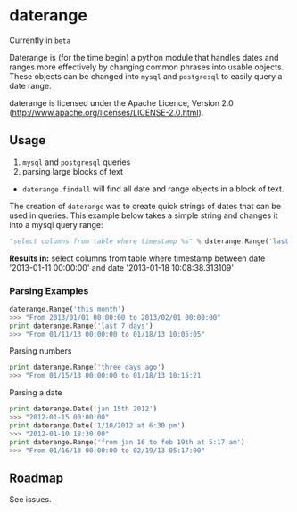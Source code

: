 daterange
=========

Currently in `beta`

Daterange is (for the time begin) a python module that handles dates and ranges more effectively by changing common phrases into usable objects.
These objects can be changed into `mysql` and `postgresql` to easily query a date range.

daterange is licensed under the Apache Licence, Version 2.0 (http://www.apache.org/licenses/LICENSE-2.0.html).

## Usage

1. `mysql` and `postgresql` queries
2. parsing large blocks of text
 * `daterange.findall` will find all date and range objects in a block of text.

The creation of `daterange` was to create quick strings of dates that can be used in queries.
This example below takes a simple string and changes it into a mysql query range: 
```python
"select columns from table where timestamp %s" % daterange.Range('last 7 days').to_mysql()
```
**Results in:** select columns from table where timestamp between date '2013-01-11 00:00:00' and date '2013-01-18 10:08:38.313109'


### Parsing Examples
```python
daterange.Range('this month')
>>> "From 2013/01/01 00:00:00 to 2013/02/01 00:00:00"
print daterange.Range('last 7 days')
>>> "From 01/11/13 00:00:00 to 01/18/13 10:05:05"
```

Parsing numbers

```python
print daterange.Range('three days ago')
>>> "From 01/15/13 00:00:00 to 01/18/13 10:15:21
```

Parsing a date
```python
print daterange.Date('jan 15th 2012')
>>> "2012-01-15 00:00:00"
print daterange.Date('1/10/2012 at 6:30 pm')
>>> "2012-01-10 18:30:00"
print daterange.Range('from jan 16 to feb 19th at 5:17 am')
>>> "From 01/16/13 00:00:00 to 02/19/13 05:17:00"
```

## Roadmap
See issues.






